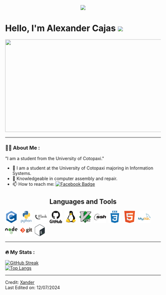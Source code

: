 <div id="header" align="center">
  <img src="https://media.giphy.com/media/xBTSwCTFkgfcdTjHMz/giphy.gif" width="100"/>
</div>
<div id="badges" align="center">
    
</div>
<h1>
  Hello, I'm Alexander Cajas
  <img src="https://media.giphy.com/media/hvRJCLFzcasrR4ia7z/giphy.gif" width="30px"/>
</h1>
<div align="center">
  <img src="https://media.giphy.com/media/dWesBcTLavkZuG35MI/giphy.gif" width="600" height="300"/>
</div>

---

### :man_technologist: About Me :
"I am a student from the University of Cotopaxi."
- 🌱 I am a student at the University of Cotopaxi majoring in Information Systems.
- 🌱 Knowledgeable in computer assembly and repair.
- 📫 How to reach me: [![Facebook Badge](https://img.shields.io/badge/Facebook-blue?style=flat&logo=Facebook&logoColor=white)](https://www.facebook.com/alexander.cajas.37?locale=es_LA)
  
<div>
  <h2 align="center">Languages and Tools</h2>
  <img src="https://github.com/devicons/devicon/blob/master/icons/c/c-original.svg" title="C" alt="C" width="40" height="40"/>&nbsp;
  <img src="https://github.com/devicons/devicon/blob/master/icons/python/python-original-wordmark.svg" title="Python" alt="Python" width="40" height="40"/>&nbsp;
  <img src="https://github.com/devicons/devicon/blob/master/icons/flask/flask-original-wordmark.svg" title="Flask" alt="Flask" width="40" height="40"/>&nbsp;
  <img src="https://github.com/devicons/devicon/blob/master/icons/github/github-original-wordmark.svg" title="GitHub" alt="GitHub" width="40" height="40"/>&nbsp;
  <img src="https://github.com/devicons/devicon/blob/master/icons/linux/linux-original.svg" title="Linux" alt="Linux" width="40" height="40"/>&nbsp;
  <img src="https://github.com/devicons/devicon/blob/master/icons/vim/vim-original.svg" title="Vim" alt="Vim" width="40" height="40"/>&nbsp;
  <img src="https://github.com/devicons/devicon/blob/master/icons/ssh/ssh-original-wordmark.svg" title="SSH" alt="SSH" width="40" height="40"/>&nbsp;
  <img src="https://github.com/devicons/devicon/blob/master/icons/css3/css3-plain-wordmark.svg" title="CSS3" alt="CSS" width="40" height="40"/>&nbsp;
  <img src="https://github.com/devicons/devicon/blob/master/icons/html5/html5-original.svg" title="HTML5" alt="HTML" width="40" height="40"/>&nbsp;
  <img src="https://github.com/devicons/devicon/blob/master/icons/mysql/mysql-original-wordmark.svg" title="MySQL" alt="MySQL" width="40" height="40"/>&nbsp;
  <img src="https://github.com/devicons/devicon/blob/master/icons/nodejs/nodejs-original-wordmark.svg" title="NodeJS" alt="NodeJS" width="40" height="40"/>&nbsp;
  <img src="https://github.com/devicons/devicon/blob/master/icons/git/git-original-wordmark.svg" title="Git" alt="Git" width="40" height="40"/>
  <img src="https://github.com/devicons/devicon/blob/master/icons/bash/bash-original.svg" title="Bash" alt="Bash" width="40" height="40"/>&nbsp;
</div>

---

### :fire: My Stats :
[![GitHub Streak](http://github-readme-streak-stats.herokuapp.com?user=YasinAlhadi)](https://git.io/streak-stats) <br />
[![Top Langs](https://github-readme-stats.vercel.app/api/top-langs/?username=YasinAlhadi&layout=compact)](https://github.com/anuraghazra/github-readme-stats)

---

Credit: <a href="https://github.com/YasinAlhadi"> Xander </a><br />
Last Edited on: 12/07/2024

